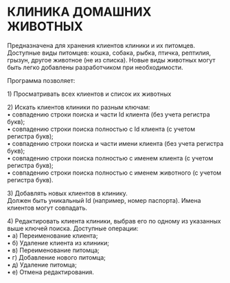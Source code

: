# КЛИНИКА ДОМАШНИХ ЖИВОТНЫХ

<p>Предназначена для хранения клиентов клиники и их питомцев.
Доступные виды питомцев: кошка, собака, рыбка, птичка, рептилия, грызун, другое животное (не из списка). Новые виды животных могут быть легко добавлены разработчиком при необходимости.</p>
<p>Программа позволяет:</p>
<p>1) Просматривать всех клиентов и список их животных</p>
<p>2) Искать клиентов клиники по разным ключам:
  <br>• совпадению строки поиска и части Id клиента (без учета регистра букв);
  <br>• совпадению строки поиска полностью с Id клиента (с учетом регистра букв);
  <br>• совпадению строки поиска и части имени клиента (без учета регистра букв);
  <br>• совпадению строки поиска полностью с именем клиента (с учетом регистра букв);
  <br>• совпадению строки поиска полностью с именем животного (с учетом регистра букв).<p>
<p>3) Добавлять новых клиентов в клинику.
<br>Должен быть уникальный Id (например, номер паспорта). Имена клиентов могут совпадать.</p>
4) Редактировать клиента клиники, выбрав его по одному из указанных выше ключей поиска.
Доступные операции:
<br>•	а) Переименование клиента;
<br>•	б) Удаление клиента из клиники;
<br>•	в) Переименование питомца;
<br>•	г) Добавление нового питомца;
<br>•	д) Удаление питомца;
<br>•	е) Отмена редактирования.
